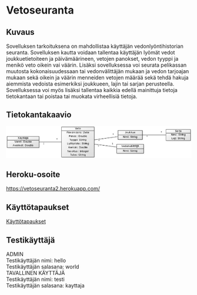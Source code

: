 # Vetoseuranta

## Kuvaus
Sovelluksen tarkoituksena on mahdollistaa käyttäjän vedonlyöntihistorian seuranta. Sovelluksen kautta voidaan tallentaa käyttäjän lyömät vedot joukkuetietoiteen ja päivämäärineen, vetojen panokset, vedon tyyppi ja menikö veto oikein vai väärin. Lisäksi sovelluksessa voi seurata pelikassan muutosta kokonaisuudessaan tai vedonvälittäjän mukaan ja vedon tarjoajan mukaan sekä oikein ja väärin menneiden vetojen määrää sekä tehdä hakuja aiemmista vedoista esimerkiksi joukkueen, lajin tai sarjan perusteella. Sovelluksessa voi myös lisäksi tallentaa kaikkia edellä mainittuja tietoja tietokantaan tai poistaa tai muokata virheellisiä tietoja.

## Tietokantakaavio
![alt text](https://github.com/jyrki26/Vetoseuranta2/blob/master/documentation/tietokantakaavio_1.jpg)

## Heroku-osoite
https://vetoseuranta2.herokuapp.com/

## Käyttötapaukset
[Käyttötapaukset](https://github.com/jyrki26/Vetoseuranta2/blob/master/documentation/k%C3%A4ytt%C3%B6tapaukset.docx)

## Testikäyttäjä
ADMIN<br/>
Testikäyttäjän nimi: hello<br/>Testikäyttäjän salasana: world<br/>
TAVALLINEN KÄYTTÄJÄ<br/>
Testikäyttäjän nimi: testi<br/>Testikäyttäjän salasana: kayttaja